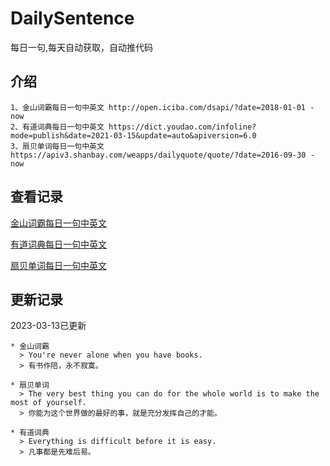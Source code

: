 # DailySentence

每日一句,每天自动获取，自动推代码

## 介绍

```
1、金山词霸每日一句中英文 http://open.iciba.com/dsapi/?date=2018-01-01 - now
2、有道词典每日一句中英文 https://dict.youdao.com/infoline?mode=publish&date=2021-03-15&update=auto&apiversion=6.0
3、扇贝单词每日一句中英文 https://apiv3.shanbay.com/weapps/dailyquote/quote/?date=2016-09-30 - now
```

## 查看记录

[金山词霸每日一句中英文](./data/iciba/)

[有道词典每日一句中英文](./data/youdao/)

[扇贝单词每日一句中英文](./data/shanbay/)

## 更新记录
2023-03-13已更新 
```
* 金山词霸
  > You're never alone when you have books.
  > 有书作陪，永不寂寞。

* 扇贝单词
  > The very best thing you can do for the whole world is to make the most of yourself.
  > 你能为这个世界做的最好的事，就是充分发挥自己的才能。

* 有道词典
  > Everything is difficult before it is easy.
  > 凡事都是先难后易。

```
